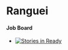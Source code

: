 # Ranguei


#### Job Board 
- [![Stories in Ready](https://badge.waffle.io/leosilvadev/ranguei.png?label=ready&title=Ready)](http://waffle.io/leosilvadev/ranguei)
